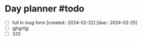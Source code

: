 # Day planner #todo 
- [ ] full in mug form  [created:: 2024-02-22]  [due:: 2024-02-25]
- [ ] gjhgrfgj
- [ ] 333